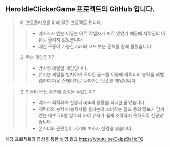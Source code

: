 ## HeroIdleClickerGame 프로젝트의 GitHub 입니다.
>0. 포트폴리오를 위해 올린 프로젝트 입니다.
>>- 리소스가 없는 이유는 아트 작업자가 따로 있었기 때문에 저작권의 이유로 올리지 않았습니다.
>>- 대신 구동이 가능한 apk와 코드 부분 전체를 함께 올렸습니다.
>>
>1. 무슨 게임인가?
>>- 방치형 레벨업 게임입니다.
>>- 유저는 게임을 방치하며 모아진 골드를 이용해 캐릭터의 능력을 레벨업하여 다음 스테이지로 나아가는 단순한 게임입니다.
>>

>2. 만들며 어느 부분에 중점을 두었는지?
>>- 리소스 최적화에 신경써 apk의 용량을 최대한 줄였습니다.
>>- 캐릭터의 능력치/능력치를 올리는데 소비하는 골드 등의 정보가 담겨있는 내부 DB를 암호화 하여 유저가 쉽게 조작하지 못하도록 신경썼습니다.
>>- 몬스터와 관련된어 기기에 부하가  신경을 썼습니다.

해당 프로젝트의 영상을 통한 설명 링크
https://youtu.be/Dklpz9aHcFQ
